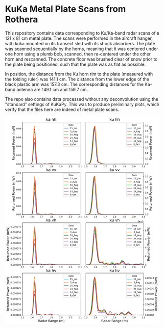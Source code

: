 # KuKa Metal Plate Scans from Rothera

This repository contains data corresponding to Ku/Ka-band radar scans of a 121 x 81 cm metal plate. The scans were performed in the aircraft hanger, with kuka mounted on its transect sled with its shock absorbers. The plate was scanned sequentially by the horns, meaning that it was centered under one horn using a plumb bob, scanned, then re-centered under the other horn and rescanned. The concrete floor was brushed clear of snow prior to the plate being positioned, such that the plate was as flat as possible.

In position, the distance from the Ku horn rim to the plate (measured with the folding ruler) was 141.1 cm. The distance from the lower edge of the black plastic arm was 157.3 cm. The corresponding distances for the Ka-band antenna are 149.1 cm and 159.7 cm.

The repo also contains data processed without any deconvolution using the "standard" settings of KuKaPy. This was to produce preliminary plots, which verify that the files here are indeed of metal plate scans.

![](https://github.com/robbiemallett/kuka_metal_plate/blob/main/figures/waveforms.png)

